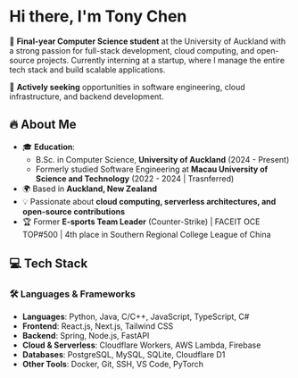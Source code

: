 # Hi there, I'm Tony Chen 

🚀 **Final-year Computer Science student** at the University of Auckland with a strong passion for full-stack development, cloud computing, and open-source projects. Currently interning at a startup, where I manage the entire tech stack and build scalable applications. 

🎯 **Actively seeking** opportunities in software engineering, cloud infrastructure, and backend development.

## 🔥 About Me

- 🎓 **Education**:  
  - B.Sc. in Computer Science, **University of Auckland** (2024 - Present)  
  - Formerly studied Software Engineering at **Macau University of Science and Technology** (2022 - 2024 | Trasnferred) 
- 🌍 Based in **Auckland, New Zealand**  
- 💡 Passionate about **cloud computing, serverless architectures, and open-source contributions**  
- 🏆 Former **E-sports Team Leader** (Counter-Strike) | FACEIT OCE TOP#500 | 4th place in Southern Regional College League of China  

## 💻 Tech Stack

### 🛠️ Languages & Frameworks
- **Languages**: Python, Java, C/C++, JavaScript, TypeScript, C#  
- **Frontend**: React.js, Next.js, Tailwind CSS  
- **Backend**: Spring, Node.js, FastAPI  
- **Cloud & Serverless**: Cloudflare Workers, AWS Lambda, Firebase  
- **Databases**: PostgreSQL, MySQL, SQLite, Cloudflare D1  
- **Other Tools**: Docker, Git, SSH, VS Code, PyTorch  
